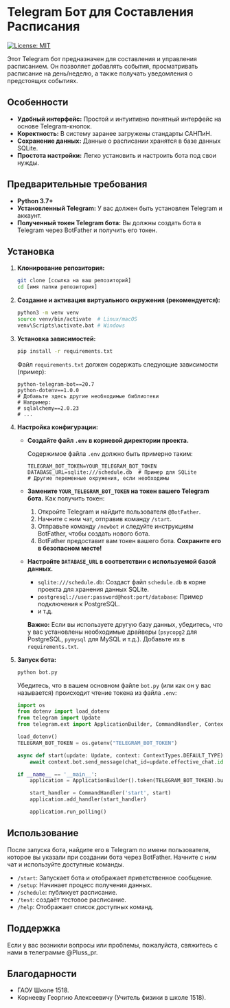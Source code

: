 # Telegram Бот для Составления Расписания

[![License: MIT](https://img.shields.io/badge/License-MIT-yellow.svg)](https://opensource.org/licenses/MIT)

Этот Telegram бот предназначен для составления и управления расписанием. Он позволяет добавлять события, просматривать расписание на день/неделю, а также получать уведомления о предстоящих событиях.

## Особенности

*   **Удобный интерфейс:** Простой и интуитивно понятный интерфейс на основе Telegram-кнопок.
*   **Коректность:** В систему заранее загружены стандарты САНПиН.
*   **Сохранение данных:** Данные о расписании хранятся в  базе данных SQLite.
*   **Простота настройки:** Легко установить и настроить бота под свои нужды.

## Предварительные требования

*   **Python 3.7+**
*   **Установленный Telegram:** У вас должен быть установлен Telegram и аккаунт.
*   **Полученный токен Telegram бота:**  Вы должны создать бота в Telegram через BotFather и получить его токен.

## Установка

1.  **Клонирование репозитория:**

    ```bash
    git clone [ссылка на ваш репозиторий]
    cd [имя папки репозитория]
    ```

2.  **Создание и активация виртуального окружения (рекомендуется):**

    ```bash
    python3 -m venv venv
    source venv/bin/activate  # Linux/macOS
    venv\Scripts\activate.bat # Windows
    ```

3.  **Установка зависимостей:**

    ```bash
    pip install -r requirements.txt
    ```

    Файл `requirements.txt` должен содержать следующие зависимости (пример):

    ```
    python-telegram-bot==20.7
    python-dotenv==1.0.0
    # Добавьте здесь другие необходимые библиотеки
    # Например:
    # sqlalchemy==2.0.23
    # ...
    ```

4.  **Настройка конфигурации:**

    *   **Создайте файл `.env` в корневой директории проекта.**

        Содержимое файла `.env` должно быть примерно таким:

        ```
        TELEGRAM_BOT_TOKEN=YOUR_TELEGRAM_BOT_TOKEN
        DATABASE_URL=sqlite:///schedule.db  # Пример для SQLite
        # Другие переменные окружения, если необходимы
        ```

    *   **Замените `YOUR_TELEGRAM_BOT_TOKEN` на токен вашего Telegram бота.**  Как получить токен:

        1.  Откройте Telegram и найдите пользователя `@BotFather`.
        2.  Начните с ним чат, отправив команду `/start`.
        3.  Отправьте команду `/newbot` и следуйте инструкциям BotFather, чтобы создать нового бота.
        4.  BotFather предоставит вам токен вашего бота.  **Сохраните его в безопасном месте!**

    *   **Настройте `DATABASE_URL` в соответствии с используемой базой данных.** 

        *   `sqlite:///schedule.db`:  Создаст файл `schedule.db` в корне проекта для хранения данных SQLite.
        *   `postgresql://user:password@host:port/database`: Пример подключения к PostgreSQL.
        *   и т.д.

        **Важно:** Если вы используете другую базу данных, убедитесь, что у вас установлены необходимые драйверы (`psycopg2` для PostgreSQL, `pymysql` для MySQL и т.д.).  Добавьте их в `requirements.txt`.

5.  **Запуск бота:**

    ```bash
    python bot.py  
    ```

    Убедитесь, что в вашем основном файле `bot.py` (или как он у вас называется) происходит чтение токена из файла `.env`:

    ```python
    import os
    from dotenv import load_dotenv
    from telegram import Update
    from telegram.ext import ApplicationBuilder, CommandHandler, ContextTypes

    load_dotenv()
    TELEGRAM_BOT_TOKEN = os.getenv("TELEGRAM_BOT_TOKEN")

    async def start(update: Update, context: ContextTypes.DEFAULT_TYPE):
        await context.bot.send_message(chat_id=update.effective_chat.id, text="Привет! Я бот для расписания.")

    if __name__ == '__main__':
        application = ApplicationBuilder().token(TELEGRAM_BOT_TOKEN).build()

        start_handler = CommandHandler('start', start)
        application.add_handler(start_handler)

        application.run_polling()
    ```

## Использование

После запуска бота, найдите его в Telegram по имени пользователя, которое вы указали при создании бота через BotFather.  Начните с ним чат и используйте доступные команды.

*   `/start`:  Запускает бота и отображает приветственное сообщение.
*   `/setup`:  Начинает процесс получения данных.
*   `/schedule`: публикует расписание.
*   `/test`: создаёт тестовое расписание.
*   `/help`:  Отображает список доступных команд. 


## Поддержка

Если у вас возникли вопросы или проблемы, пожалуйста, свяжитесь с нами в телеграмме @Pluss_pr.

## Благодарности

*   ГАОУ Школе 1518.
*   Корнееву Георгию Алексеевичу (Учитель физики в школе 1518).

